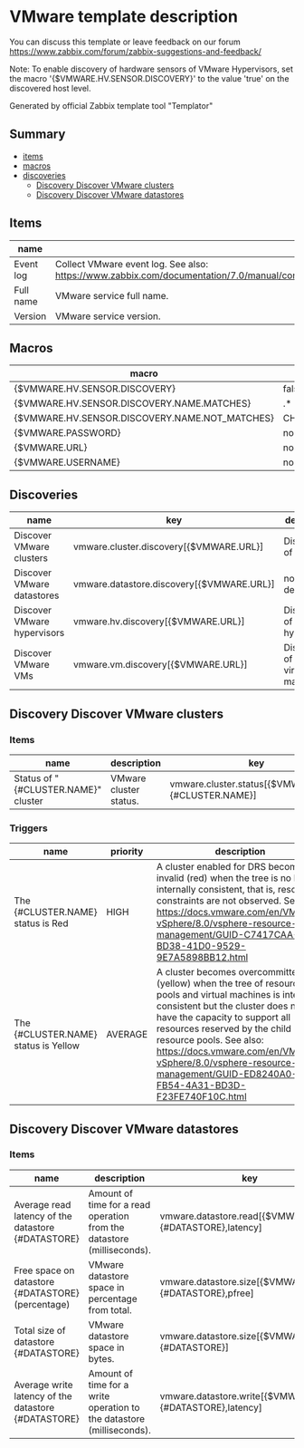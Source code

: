 # VMware template description

You can discuss this template or leave feedback on our forum https://www.zabbix.com/forum/zabbix-suggestions-and-feedback/

Note: To enable discovery of hardware sensors of VMware Hypervisors, set the macro '{$VMWARE.HV.SENSOR.DISCOVERY}' to the value 'true' on the discovered host level.

Generated by official Zabbix template tool "Templator"

## Summary
* [items](#items)
* [macros](#macros)
* [discoveries](#discoveries)
  * [Discovery Discover VMware clusters ](#discovery_discover_vmware_clusters)
  * [Discovery Discover VMware datastores ](#discovery_discover_vmware_datastores)

<a name="items" />

## Items
| name | description | key | type | delay |
| ------------- |------------- |------------- |------------- |------------- |
| Event log | Collect VMware event log. See also: https://www.zabbix.com/documentation/7.0/manual/config/items/preprocessing/examples#filtering_vmware_event_log_records | vmware.eventlog[{$VMWARE.URL},skip] | SIMPLE | no delay |
| Full name | VMware service full name. | vmware.fullname[{$VMWARE.URL}] | SIMPLE | 1h |
| Version | VMware service version. | vmware.version[{$VMWARE.URL}] | SIMPLE | 1h |


<a name="macros" />

## Macros
| macro | value |
| ------------- |------------- |
| {$VMWARE.HV.SENSOR.DISCOVERY} | false |
| {$VMWARE.HV.SENSOR.DISCOVERY.NAME.MATCHES} | .* |
| {$VMWARE.HV.SENSOR.DISCOVERY.NAME.NOT_MATCHES} | CHANGE_IF_NEEDED |
| {$VMWARE.PASSWORD} | no value |
| {$VMWARE.URL} | no value |
| {$VMWARE.USERNAME} | no value |


<a name="discoveries" />

## Discoveries
| name | key | description | type | lifetime | delay |
| ------------- |------------- |------------- |------------- |------------- |------------- |
| Discover VMware clusters | vmware.cluster.discovery[{$VMWARE.URL}] | Discovery of clusters | SIMPLE | no lifetime | 1h |
| Discover VMware datastores | vmware.datastore.discovery[{$VMWARE.URL}] | no description | SIMPLE | no lifetime | 1h |
| Discover VMware hypervisors | vmware.hv.discovery[{$VMWARE.URL}] | Discovery of hypervisors. | SIMPLE | no lifetime | 1h |
| Discover VMware VMs | vmware.vm.discovery[{$VMWARE.URL}] | Discovery of guest virtual machines. | SIMPLE | no lifetime | 1h |


<a name="discovery_discover_vmware_clusters" />

## Discovery Discover VMware clusters

### Items

| name | description | key | type |
| ------------- |------------- |------------- |------------- |
| Status of "{#CLUSTER.NAME}" cluster | VMware cluster status. | vmware.cluster.status[{$VMWARE.URL},{#CLUSTER.NAME}] | SIMPLE |


### Triggers

| name | priority | description | expression | tags | url |
| ------------- |------------- |------------- |------------- |------------- |------------- |
| The {#CLUSTER.NAME} status is Red | HIGH | A cluster enabled for DRS becomes invalid (red) when the tree is no longer internally consistent, that is, resource constraints are not observed. See also: https://docs.vmware.com/en/VMware-vSphere/8.0/vsphere-resource-management/GUID-C7417CAA-BD38-41D0-9529-9E7A5898BB12.html | last(/VMware/vmware.cluster.status[{$VMWARE.URL},{#CLUSTER.NAME}])=3 | [{"tag": "scope", "value": "availability"}, {"tag": "scope", "value": "performance"}] | no url |
| The {#CLUSTER.NAME} status is Yellow | AVERAGE | A cluster becomes overcommitted (yellow) when the tree of resource pools and virtual machines is internally consistent but the cluster does not have the capacity to support all resources reserved by the child resource pools. See also: https://docs.vmware.com/en/VMware-vSphere/8.0/vsphere-resource-management/GUID-ED8240A0-FB54-4A31-BD3D-F23FE740F10C.html | last(/VMware/vmware.cluster.status[{$VMWARE.URL},{#CLUSTER.NAME}])=2 | [{"tag": "scope", "value": "availability"}, {"tag": "scope", "value": "performance"}] | no url |


<a name="discovery_discover_vmware_datastores" />

## Discovery Discover VMware datastores

### Items

| name | description | key | type |
| ------------- |------------- |------------- |------------- |
| Average read latency of the datastore {#DATASTORE} | Amount of time for a read operation from the datastore (milliseconds). | vmware.datastore.read[{$VMWARE.URL},{#DATASTORE},latency] | SIMPLE |
| Free space on datastore {#DATASTORE} (percentage) | VMware datastore space in percentage from total. | vmware.datastore.size[{$VMWARE.URL},{#DATASTORE},pfree] | SIMPLE |
| Total size of datastore {#DATASTORE} | VMware datastore space in bytes. | vmware.datastore.size[{$VMWARE.URL},{#DATASTORE}] | SIMPLE |
| Average write latency of the datastore {#DATASTORE} | Amount of time for a write operation to the datastore (milliseconds). | vmware.datastore.write[{$VMWARE.URL},{#DATASTORE},latency] | SIMPLE |

